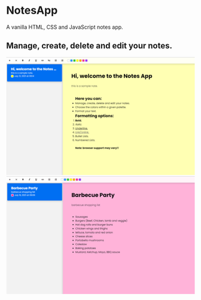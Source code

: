 # NotesApp
A vanilla HTML, CSS and JavaScript notes app.
## Manage, create, delete and edit your notes.
![notes app screen shot](https://github.com/GabrielJuliao/NotesApp/blob/main/readme-content/preview0.png)
![notes app screen shot](https://github.com/GabrielJuliao/NotesApp/blob/main/readme-content/preview1.png)


